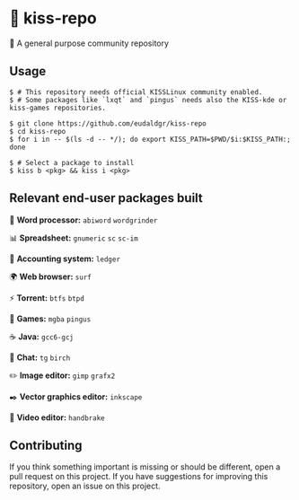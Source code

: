 # :kiss: kiss-repo

:floppy_disk: A general purpose community repository

## Usage

```
$ # This repository needs official KISSLinux community enabled.
$ # Some packages like `lxqt` and `pingus` needs also the KISS-kde or kiss-games repositories.

$ git clone https://github.com/eudaldgr/kiss-repo
$ cd kiss-repo
$ for i in -- $(ls -d -- */); do export KISS_PATH=$PWD/$i:$KISS_PATH:; done

$ # Select a package to install
$ kiss b <pkg> && kiss i <pkg>
```

## Relevant end-user packages built

:page_with_curl: **Word processor:**
`abiword` `wordgrinder`

:bar_chart: **Spreadsheet:**
`gnumeric` `sc` `sc-im`

:ledger: **Accounting system:**
`ledger`

:earth_africa: **Web browser:**
`surf`

:zap: **Torrent:**
`btfs` `btpd`

:space_invader: **Games:**
`mgba` `pingus`

:coffee: **Java:**
`gcc6-gcj`

:iphone: **Chat:**
`tg` `birch`

:pencil2: **Image editor:**
`gimp` `grafx2`

:black_nib: **Vector graphics editor:**
`inkscape`

:movie_camera: **Video editor:**
`handbrake`

## Contributing

If you think something important is missing or should be different, open a pull request on this project.
If you have suggestions for improving this repository, open an issue on this project.
